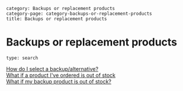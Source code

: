 ```meta-category
category: Backups or replacement products
category-page: category-backups-or-replacement-products
title: Backups or replacement products
```
# Backups or replacement products

```component
type: search 
```

[How do I select a backup/alternative?](pages://backups-or-replacement-products-how-do-i-select-a-backup)  
[What if a product I've ordered is out of stock](pages://backups-or-replacement-products-what-if-a-product-ive-ordered-is-out-of-stock)  
[What if my backup product is out of stock?](pages://backups-or-replacement-products-what-if-my-backup-is-out-of-stock)  
